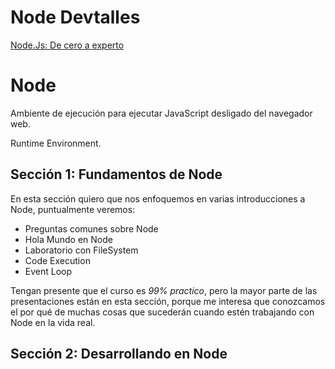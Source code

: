 # Node Devtalles

[Node.Js: De cero a experto](https://cursos.devtalles.com/courses/nodejs-de-cero-a-experto)

# Node

Ambiente de ejecución para ejecutar JavaScript desligado del navegador web.

Runtime Environment.


## Sección 1: Fundamentos de Node

En esta sección quiero que nos enfoquemos en varias introducciones a Node, puntualmente veremos:

- Preguntas comunes sobre Node
- Hola Mundo en Node
- Laboratorio con FileSystem
- Code Execution
- Event Loop

Tengan presente que el curso es *99% practico*, pero la mayor parte de las presentaciones están en esta sección, porque me interesa que conozcamos el por qué de muchas cosas que sucederán cuando estén trabajando con Node en la vida real.

## Sección 2: Desarrollando en Node